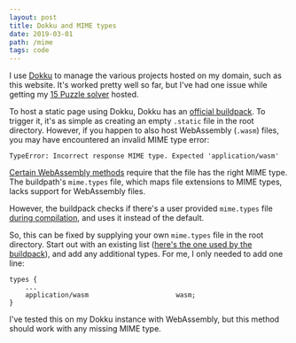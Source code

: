 ```yaml
---
layout: post
title: Dokku and MIME types
date: 2019-03-01
path: /mime
tags: code
---
```


I use [Dokku](https://github.com/dokku/dokku) to manage the various projects hosted on my domain, such as this website. It's worked pretty well so far, but I've had one issue while getting my [15 Puzzle solver](https://github.com/MichaelKim/15puzzle.js) hosted.

To host a static page using Dokku, Dokku has an [official buildpack](https://github.com/dokku/buildpack-nginx). To trigger it, it's as simple as creating an empty `.static` file in the root directory. However, if you happen to also host WebAssembly (`.wasm`) files, you may have encountered an invalid MIME type error:

```
TypeError: Incorrect response MIME type. Expected 'application/wasm'
```

[Certain WebAssembly methods](https://developer.mozilla.org/en-US/docs/Web/JavaScript/Reference/Global_Objects/WebAssembly/instantiateStreaming) require that the file has the right MIME type. The buildpath's `mime.types` file, which maps file extensions to MIME types, lacks support for WebAssembly files.

However, the buildpack checks if there's a user provided `mime.types` file [during compilation](https://github.com/dokku/buildpack-nginx/blob/a9b3cb17677045b2bdeb5578bbba2b040371a766/bin/compile#L157), and uses it instead of the default.

So, this can be fixed by supplying your own `mime.types` file in the root directory. Start out with an existing list ([here's the one used by the buildpack](https://github.com/dokku/buildpack-nginx/blob/master/conf/mime.types)), and add any additional types. For me, I only needed to add one line:

```
types {
    ...
    application/wasm                      wasm;
}
```

I've tested this on my Dokku instance with WebAssembly, but this method should work with any missing MIME type.
